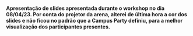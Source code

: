 #### Apresentação de slides apresentada durante o workshop no dia 08/04/23. Por conta do projetor da arena, alterei de última hora a cor dos slides e não ficou no padrão que a Campus Party definiu, para a melhor visualização dos participantes presentes. 
